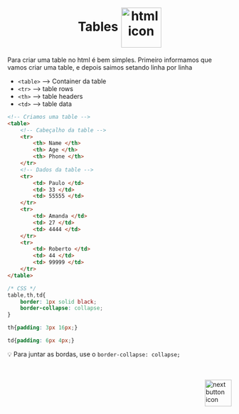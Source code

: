<h1 align="center">
    Tables
    <img src="https://cdn-icons-png.flaticon.com/512/2824/2824181.png" alt="html icon" width="90px" align="center" >
</h1>
Para criar uma table no html é bem simples. Primeiro informamos que vamos criar uma table, e depois saimos setando linha por linha

- `<table>` --> Container da table
- `<tr>` --> table rows
- `<th>` --> table headers
- `<td>` --> table data

```html
<!-- Criamos uma table -->
<table>
    <!-- Cabeçalho da table -->
    <tr>
        <th> Name </th>
        <th> Age </th>
        <th> Phone </th>
    </tr>
    <!-- Dados da table -->
    <tr>
        <td> Paulo </td>
        <td> 33 </td>
        <td> 55555 </td>
    </tr>
    <tr>
        <td> Amanda </td>
        <td> 27 </td>
        <td> 4444 </td>
    </tr>
    <tr>
        <td> Roberto </td>
        <td> 44 </td>
        <td> 99999 </td>
    </tr>
</table>
```

```css
/* CSS */ 
table,th,td{
    border: 1px solid black;
    border-collapse: collapse;
}

th{padding: 3px 16px;}

td{padding: 6px 4px;}
```
:bulb: Para juntar as bordas, use o  `border-collapse: collapse;`


<br>
<br>

<!-- Next page button-->
<a href="https://github.com/lGabrielDev/01.html_css/blob/main/1.HTML/">
    <img src="https://cdn-icons-png.flaticon.com/512/5553/5553581.png" alt="next button icon" width="60px" align="right">
</a>